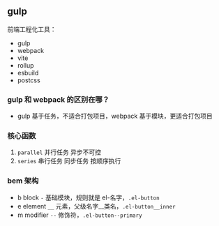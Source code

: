 ## gulp

前端工程化工具：

- gulp
- webpack
- vite
- rollup
- esbuild
- postcss

### gulp 和 webpack 的区别在哪？

- gulp 基于任务，不适合打包项目，webpack 基于模块，更适合打包项目

### 核心函数

1. `parallel` 并行任务 异步不可控
2. `series` 串行任务 同步任务 按顺序执行

### bem 架构

- b block `-` 基础模块，规则就是 el-名字，`.el-button`
- e element `__` 元素，父级名字__类名，`.el-button__inner`
- m modifier `--` 修饰符，`.el-button--primary`
